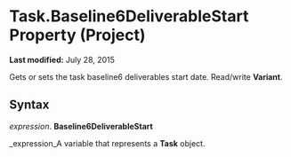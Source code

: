 
# Task.Baseline6DeliverableStart Property (Project)

 **Last modified:** July 28, 2015

Gets or sets the task baseline6 deliverables start date. Read/write  **Variant**.

## Syntax

 _expression_. **Baseline6DeliverableStart**

 _expression_A variable that represents a  **Task** object.

